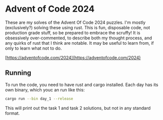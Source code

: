 # Advent of Code 2024

These are my solves of the Advent Of Code 2024 puzzles.
I'm mostly (exclusively?) solving these using rust.
This is fun, disposable code, not production grade stuff, so be prepared to embrace the scruffy!
It is obsessively over-commented, to describe both my thought process, and any quirks of rust that I think are notable.
It may be useful to learn from, if only to learn what not to do.

[https://adventofcode.com/2024](https://adventofcode.com/2024)

## Running

To run the code, you need to have rust and cargo installed.
Each day has its own binary, which youc an run like this:

```bash
cargo run --bin day_1 --release
```

This will print out the task 1 and task 2 solutions, but not in any standard format.
